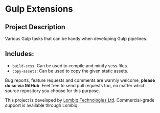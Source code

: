 # Gulp Extensions



## Project Description

Various Gulp tasks that can be handy when developing Gulp pipelines.


## Includes:

- `build-scss`: Can be used to compile and minify scss files.
- `copy-assets`: Can be used to copy the given static assets.

Bug reports, feature requests and comments are warmly welcome, **please do so via GitHub**.
Feel free to send pull requests too, no matter which source repository you choose for this purpose.

This project is developed by [Lombiq Technologies Ltd](http://lombiq.com/). Commercial-grade support is available through Lombiq.